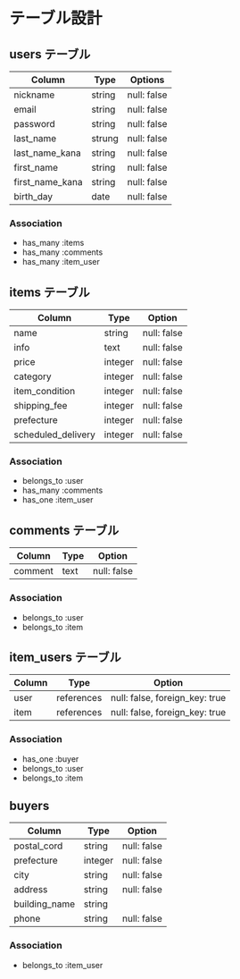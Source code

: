 # テーブル設計

## users テーブル

| Column          | Type   | Options     |
| --------------- | ------ | ----------- |
| nickname        | string | null: false |
| email           | string | null: false |
| password        | string | null: false |
| last_name       | strung | null: false |
| last_name_kana  | string | null: false |
| first_name      | string | null: false |
| first_name_kana | string | null: false |
| birth_day       | date   | null: false |

### Association
- has_many :items
- has_many :comments
- has_many :item_user

## items テーブル

| Column             | Type    | Option      |
| ------------------ | ------- | ----------- |
| name               | string  | null: false |
| info               | text    | null: false |
| price              | integer | null: false |
| category           | integer | null: false |
| item_condition     | integer | null: false |
| shipping_fee       | integer | null: false |
| prefecture         | integer | null: false |
| scheduled_delivery | integer | null: false |

### Association
- belongs_to :user
- has_many :comments
- has_one :item_user

## comments テーブル

| Column  | Type   | Option      |
| ------- | ------ | ----------- |
| comment | text   | null: false |

### Association
- belongs_to :user
- belongs_to :item

## item_users テーブル

| Column | Type       | Option                         |
| ------ | ---------- | ------------------------------ |
| user   | references | null: false, foreign_key: true |
| item   | references | null: false, foreign_key: true |

### Association
- has_one :buyer
- belongs_to :user
- belongs_to :item

## buyers

| Column        | Type    | Option      |
| ------------- | ------- | ----------- |
| postal_cord   | string  | null: false |
| prefecture    | integer | null: false |
| city          | string  | null: false |
| address       | string  | null: false |
| building_name | string  |             |
| phone         | string  | null: false |

### Association
- belongs_to :item_user